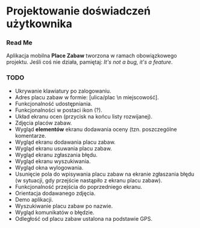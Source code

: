 # Projektowanie doświadczeń użytkownika
### Read Me
Aplikacja mobilna **Place Zabaw** tworzona w ramach obowiązkowego projektu.
Jeśli coś nie działa, pamiętaj: _It's not a bug, it's a feature_.

### TODO
* Ukrywanie klawiatury po zalogowaniu.
* Adres placu zabaw w formie: [ulica/plac \n miejscowość].
* Funkcjonalność udostępniania.
* Funkcjonalności w postaci ikon (?).
* Układ ekranu ocen (przycisk na końcu listy rozwijanej).
* Zdjęcia placów zabaw.
* Wygląd **elementów** ekranu dodawania oceny (tzn. poszczególne komentarze.
* Wygląd ekranu dodawania placu zabaw.
* Wygląd ekranu usuwania placu zabaw.
* Wygląd ekranu zgłaszania błędu.
* Wygląd ekranu wyszukiwania.
* Wygląd okna wylogowania.
* Usunięcie pola do wpisywania placu zabaw na ekranie zgłaszania błędu (w sytuacji, gdy przejście nastąpiło z ekranu placu zabaw).
* Funkcjonalność przejścia do poprzedniego ekranu.
* Orientacja dodawanego zdjęcia.
* Demo aplikacji.
* Wyszukiwanie placu zabaw po nazwie.
* Wygląd komunikatów o błędzie.
* Odległość od placu zabaw ustalona na podstawie GPS.